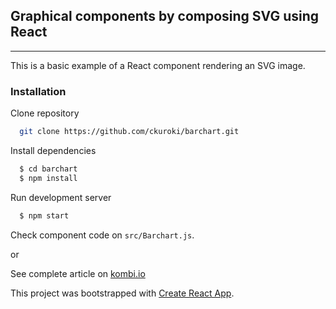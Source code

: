 ## Graphical components by composing SVG using React
---

This is a basic example of a React component rendering an SVG image.

### Installation

Clone repository
```bash
  git clone https://github.com/ckuroki/barchart.git 
```

Install dependencies
```bash
  $ cd barchart
  $ npm install
```

Run development server
```bash
  $ npm start
```

Check component code on `src/Barchart.js`.

or 

See complete article on [kombi.io](http://kombi.io/barchart)


This project was bootstrapped with [Create React App](https://github.com/facebookincubator/create-react-app).


